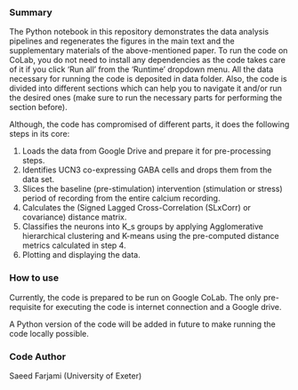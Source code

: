 ### Summary ###

The Python notebook in this repository demonstrates the data analysis pipelines and regenerates the figures in the main text and the supplementary materials of the above-mentioned paper. To run the code on CoLab, you do not need to install any dependencies as the code takes care of it if you click ‘Run all’  from the ‘Runtime’ dropdown menu. All the data necessary for running the code is deposited in data folder. Also, the code is divided into different sections which can help you to navigate it and/or run the desired ones (make sure to run the necessary parts for performing the section before).

Although, the code has compromised of different parts, it does the following steps in its core:

1.	Loads the data from Google Drive and prepare it for pre-processing steps.
2.	Identifies UCN3 co-expressing GABA cells and drops them from the data set.
3.	Slices the baseline (pre-stimulation) intervention (stimulation or stress) period of recording from the entire calcium recording.
4.	Calculates the (Signed Lagged Cross-Correlation (SLxCorr) or covariance) distance matrix.
5.	Classifies the neurons into K_s groups by applying Agglomerative hierarchical clustering and K-means using the pre-computed distance metrics calculated in step 4.
6.	Plotting and displaying the data.


### How to use ###

Currently, the code is prepared to be run on Google CoLab. The only pre-requisite for executing the code is internet connection and a Google drive.

A Python version of the code will be added in future to make running the code locally possible.

### Code Author ###

Saeed Farjami (University of Exeter)
